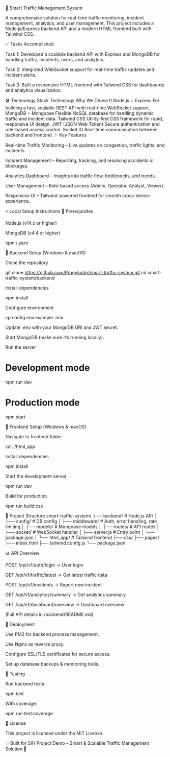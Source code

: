 🚦 Smart Traffic Management System

A comprehensive solution for real-time traffic monitoring, incident management, analytics, and user management. This project includes a Node.js/Express backend API and a modern HTML frontend built with Tailwind CSS.

✅ Tasks Accomplished

Task 1: Developed a scalable backend API with Express and MongoDB for handling traffic, incidents, users, and analytics.

Task 2: Integrated WebSocket support for real-time traffic updates and incident alerts.

Task 3: Built a responsive HTML frontend with Tailwind CSS for dashboards and analytics visualization.

🛠️ Technology Stack
Technology	Why We Chose It
Node.js + Express	For building a fast, scalable REST API with real-time WebSocket support.
MongoDB + Mongoose	Flexible NoSQL database for handling dynamic traffic and incident data.
Tailwind CSS	Utility-first CSS framework for rapid, responsive UI design.
JWT (JSON Web Token)	Secure authentication and role-based access control.
Socket.IO	Real-time communication between backend and frontend.
✨ Key Features

Real-time Traffic Monitoring – Live updates on congestion, traffic lights, and incidents.

Incident Management – Reporting, tracking, and resolving accidents or blockages.

Analytics Dashboard – Insights into traffic flow, bottlenecks, and trends.

User Management – Role-based access (Admin, Operator, Analyst, Viewer).

Responsive UI – Tailwind-powered frontend for smooth cross-device experience.

⚡ Local Setup Instructions
🔹 Prerequisites

Node.js (v14.x or higher)

MongoDB (v4.4 or higher)

npm / yarn

🔹 Backend Setup (Windows & macOS)

Clone the repository

git clone https://github.com/Pragylucky/smart-traffic-system.git
cd smart-traffic-system/backend


Install dependencies

npm install


Configure environment

cp config.env.example .env


Update .env with your MongoDB URI and JWT secret.

Start MongoDB (make sure it’s running locally).

Run the server

# Development mode
npm run dev

# Production mode
npm start

🔹 Frontend Setup (Windows & macOS)

Navigate to frontend folder

cd ../html_app


Install dependencies

npm install


Start the development server

npm run dev


Build for production

npm run build:css

📂 Project Structure
smart-traffic-system/
├── backend/                # Node.js API
│   ├── config/             # DB config
│   ├── middleware/         # Auth, error handling, rate limiting
│   ├── models/             # Mongoose models
│   ├── routes/             # API routes
│   ├── socket/             # WebSocket handler
│   ├── server.js           # Entry point
│   └── package.json
│
└── html_app/               # Tailwind frontend
    ├── css/
    ├── pages/
    ├── index.html
    ├── tailwind.config.js
    └── package.json

📊 API Overview

POST /api/v1/auth/login → User login

GET /api/v1/traffic/latest → Get latest traffic data

POST /api/v1/incidents → Report new incident

GET /api/v1/analytics/summary → Get analytics summary

GET /api/v1/dashboard/overview → Dashboard overview

(Full API details in /backend/README.md)

🚀 Deployment

Use PM2 for backend process management.

Use Nginx as reverse proxy.

Configure SSL/TLS certificates for secure access.

Set up database backups & monitoring tools.

🧪 Testing

Run backend tests:

npm test


With coverage:

npm run test:coverage

📄 License

This project is licensed under the MIT License.

✨ Built for SIH Project Demo – Smart & Scalable Traffic Management Solution 🚦

